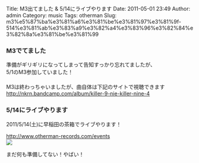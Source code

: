 Title: M3出てました & 5/14にライブやります
Date: 2011-05-01 23:49
Author: admin
Category: music
Tags: otherman
Slug: m3%e5%87%ba%e3%81%a6%e3%81%be%e3%81%97%e3%81%9f-514%e3%81%ab%e3%83%a9%e3%82%a4%e3%83%96%e3%82%84%e3%82%8a%e3%81%be%e3%81%99

  

### M3でてました

準備がギリギリになってしまって告知すっかり忘れてましたが、  
5/1のM3参加していました！  
　  
M3は終わっちゃいましたが、曲自体は下記のサイトで視聴できます  
<http://nkrn.bandcamp.com/album/killer-9-nie-killer-nine-4>

### 5/14にライブやります

2011/5/14(土)に早稲田の茶箱でライブやります！

<http://www.otherman-records.com/events>  
![](http://www.otherman-records.com/images/events/theothermanshow4.png)

まだ何も準備してない！やばい！
